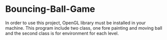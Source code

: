 # Bouncing-Ball-Game
In order to use this project, OpenGL library must be installed in your machine. This program include two class, one fore painting and moving ball and the second class is for environment for each level.
